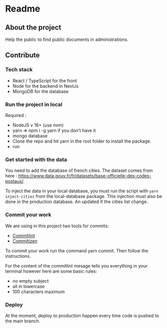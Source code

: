 # Readme

## About the project

Help the public to find public documents in administrations.

## Contribute

### Tech stack

- React / TypeScript for the front
- Node for the backend in NextJs
- MongoDB for the database

### Run the project in local

Required :

- NodeJS v 16+ (use nvm)
- yarn => npm i -g yarn if you don’t have it
- mongo database
- Clone the repo and hit yarn in the root folder to install the package.
- run

### Get started with the data

You need to add the database of french cities. The dataset comes from here : https://www.data.gouv.fr/fr/datasets/base-officielle-des-codes-postaux/.

To inject the data in your local database, you must run the script with `yarn inject-cities` from the local-database package. This injection must also be done in the production database. An updated if the cities list change.

### Commit your work

We are using in this project two tools for commits:

- [Commitlint](https://commitlint.js.org/#/)
- [Commitizen](https://commitizen.github.io/cz-cli/)

To commit your work run the command yarn commit. Then follow the instructions.

For the content of the commitlint mesage tells you everything in your terminal however here are some basic rules:

- no empty subject
- all in lowercase
- 100 characters maximum

### Deploy

At the moment, deploy to production happen every time code is pushed to the main branch.
